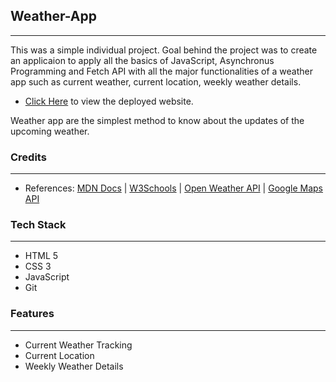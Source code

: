 ## Weather-App
---
<p>
This was a simple individual project.
Goal behind the project was to create an applicaion to apply all the basics of JavaScript, Asynchronus Programming and Fetch API with all the major functionalities of a weather app such as current weather, current location, weekly weather details.
</p>

* [Click Here](https://nameh-dhiman.github.io/Weather-App/) to view the deployed website.

<p>
Weather app are the simplest method to know about the updates of the upcoming weather.
</p>

### Credits
___

* References: [MDN Docs](https://developer.mozilla.org/en-US/ ) | [W3Schools](https://www.w3schools.com/) | [Open Weather API](https://openweathermap.org/) | [Google Maps API](https://developers.google.com/maps)

### Tech Stack
___

* HTML 5
* CSS 3
* JavaScript
* Git

### Features
___
* Current Weather Tracking
* Current Location
* Weekly Weather Details

